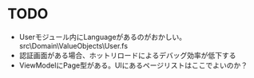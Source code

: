 # TODO
- Userモジュール内にLanguageがあるのがおかしい。 src\Domain\ValueObjects\User.fs
- 認証画面がある場合、ホットリロードによるデバッグ効率が低下する
- ViewModelにPage型がある。UIにあるページリストはここでよいのか？

